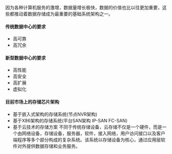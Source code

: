 因为各种计算机服务的激增，数据量增长极快，数据的价值也比以往更加重要，这些都推动着数据存储成为最重要的基础系统架构之一。

#### 传统数据中心的要求
- 高可靠
- 高冗余

#### 新型数据中心的要求
- 高性能
- 高安全
- 高扩展
- 虚拟化

#### 目前市场上的存储芯片架构
- 基于嵌入式架构的存储系统(节点NVR架构)
- 基于X86架构的存储系统(平台SAN架构 IP-SAN FC-SAN)
- 基于云技术的存储方案
  不同于传统存储设备，云存储不仅是一个硬件，而是一个由网络设备，存储设备，服务器，软件，接入网络，用户访问接口以及客户端程序等多个部分构成的复杂系统。该系统以存储设备为核心，通过应用层软件对外提供数据存储和业务服务。
